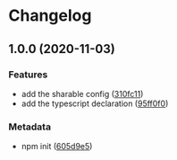 # Changelog

## 1.0.0 (2020-11-03)

### Features

- add the sharable config ([310fc11](https://github.com/b2broker/typescript-eslint-config/commit/310fc1113d53e0ad3ba95365c550aa951079d313))
- add the typescript declaration ([95ff0f0](https://github.com/b2broker/typescript-eslint-config/commit/95ff0f0957ee008e5fa11e7866575ab25f2dafb7))

### Metadata

- npm init ([605d9e5](https://github.com/b2broker/typescript-eslint-config/commit/605d9e505efd2c139028ac292045124403888af4))

